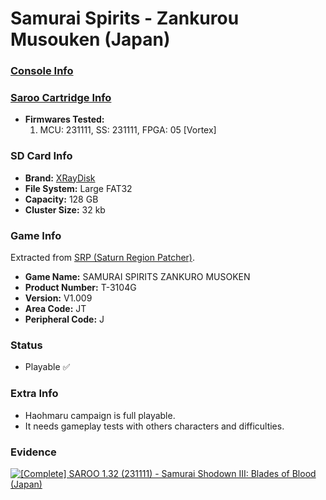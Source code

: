 # Samurai Spirits - Zankurou Musouken (Japan)

### [Console Info](../../../../Info/Consoles/VA13/README.md)

### [Saroo Cartridge Info](../../../../Info/Cartridges/RetroGameParadiseStore/1.32F/README.md)

- <b>Firmwares Tested:</b>
  1. MCU: 231111, SS: 231111, FPGA: 05 [Vortex]

### SD Card Info

- <b>Brand:</b> [XRayDisk](https://s.click.aliexpress.com/e/_DFQnFSH)
- <b>File System:</b> Large FAT32
- <b>Capacity:</b> 128 GB
- <b>Cluster Size:</b> 32 kb

### Game Info

Extracted from [SRP (Saturn Region Patcher)](https://segaxtreme.net/resources/saturn-region-patcher.81/download).

- <b>Game Name:</b> SAMURAI SPIRITS ZANKURO MUSOKEN
- <b>Product Number:</b> T-3104G
- <b>Version:</b> V1.009
- <b>Area Code:</b> JT
- <b>Peripheral Code:</b> J

### Status

- Playable :white_check_mark:

### Extra Info

- Haohmaru campaign is full playable.
- It needs gameplay tests with others characters and difficulties.

### Evidence

[![[Complete] SAROO 1.32 (231111) - Samurai Shodown III: Blades of Blood (Japan)](https://img.youtube.com/vi/pADsVv96nFE/0.jpg)](https://www.youtube.com/watch?v=pADsVv96nFE)
